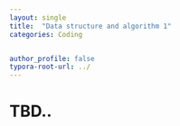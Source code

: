 ```yaml
---
layout: single
title:  "Data structure and algorithm 1"
categories: Coding


author_profile: false
typora-root-url: ../
---
```


# TBD..
